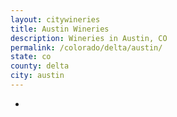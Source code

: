 ```yaml
---
layout: citywineries
title: Austin Wineries
description: Wineries in Austin, CO
permalink: /colorado/delta/austin/
state: co
county: delta
city: austin
---
```

-
